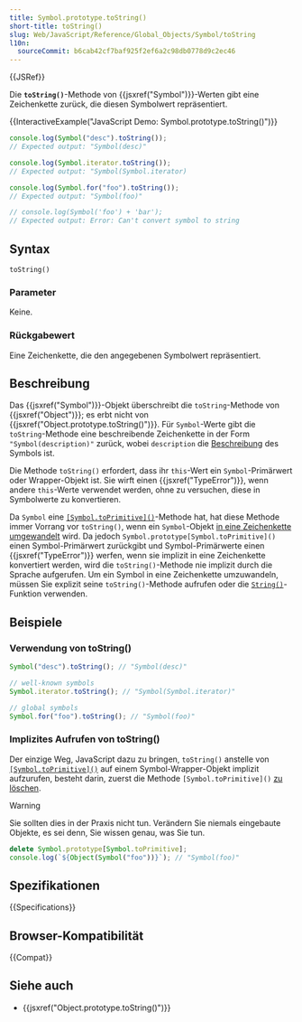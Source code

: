 ```yaml
---
title: Symbol.prototype.toString()
short-title: toString()
slug: Web/JavaScript/Reference/Global_Objects/Symbol/toString
l10n:
  sourceCommit: b6cab42cf7baf925f2ef6a2c98db0778d9c2ec46
---
```


{{JSRef}}

Die **`toString()`**-Methode von {{jsxref("Symbol")}}-Werten gibt eine Zeichenkette zurück, die diesen Symbolwert repräsentiert.

{{InteractiveExample("JavaScript Demo: Symbol.prototype.toString()")}}

```js interactive-example
console.log(Symbol("desc").toString());
// Expected output: "Symbol(desc)"

console.log(Symbol.iterator.toString());
// Expected output: "Symbol(Symbol.iterator)

console.log(Symbol.for("foo").toString());
// Expected output: "Symbol(foo)"

// console.log(Symbol('foo') + 'bar');
// Expected output: Error: Can't convert symbol to string
```

## Syntax

```js-nolint
toString()
```

### Parameter

Keine.

### Rückgabewert

Eine Zeichenkette, die den angegebenen Symbolwert repräsentiert.

## Beschreibung

Das {{jsxref("Symbol")}}-Objekt überschreibt die `toString`-Methode von {{jsxref("Object")}}; es erbt nicht von
{{jsxref("Object.prototype.toString()")}}. Für `Symbol`-Werte gibt die `toString`-Methode eine beschreibende Zeichenkette in der Form `"Symbol(description)"` zurück, wobei `description` die [Beschreibung](/de/docs/Web/JavaScript/Reference/Global_Objects/Symbol/description) des Symbols ist.

Die Methode `toString()` erfordert, dass ihr `this`-Wert ein `Symbol`-Primärwert oder Wrapper-Objekt ist. Sie wirft einen {{jsxref("TypeError")}}, wenn andere `this`-Werte verwendet werden, ohne zu versuchen, diese in Symbolwerte zu konvertieren.

Da `Symbol` eine [`[Symbol.toPrimitive]()`](/de/docs/Web/JavaScript/Reference/Global_Objects/Symbol/Symbol.toPrimitive)-Methode hat, hat diese Methode immer Vorrang vor `toString()`, wenn ein `Symbol`-Objekt [in eine Zeichenkette umgewandelt](/de/docs/Web/JavaScript/Reference/Global_Objects/String#string_coercion) wird. Da jedoch `Symbol.prototype[Symbol.toPrimitive]()` einen Symbol-Primärwert zurückgibt und Symbol-Primärwerte einen {{jsxref("TypeError")}} werfen, wenn sie implizit in eine Zeichenkette konvertiert werden, wird die `toString()`-Methode nie implizit durch die Sprache aufgerufen. Um ein Symbol in eine Zeichenkette umzuwandeln, müssen Sie explizit seine `toString()`-Methode aufrufen oder die [`String()`](/de/docs/Web/JavaScript/Reference/Global_Objects/String/String#using_string_to_stringify_a_symbol)-Funktion verwenden.

## Beispiele

### Verwendung von toString()

```js
Symbol("desc").toString(); // "Symbol(desc)"

// well-known symbols
Symbol.iterator.toString(); // "Symbol(Symbol.iterator)"

// global symbols
Symbol.for("foo").toString(); // "Symbol(foo)"
```

### Implizites Aufrufen von toString()

Der einzige Weg, JavaScript dazu zu bringen, `toString()` anstelle von [`[Symbol.toPrimitive]()`](/de/docs/Web/JavaScript/Reference/Global_Objects/Symbol/Symbol.toPrimitive) auf einem Symbol-Wrapper-Objekt implizit aufzurufen, besteht darin, zuerst die Methode `[Symbol.toPrimitive]()` [zu löschen](/de/docs/Web/JavaScript/Reference/Operators/delete).

> [!WARNING]
> Sie sollten dies in der Praxis nicht tun. Verändern Sie niemals eingebaute Objekte, es sei denn, Sie wissen genau, was Sie tun.

```js
delete Symbol.prototype[Symbol.toPrimitive];
console.log(`${Object(Symbol("foo"))}`); // "Symbol(foo)"
```

## Spezifikationen

{{Specifications}}

## Browser-Kompatibilität

{{Compat}}

## Siehe auch

- {{jsxref("Object.prototype.toString()")}}
